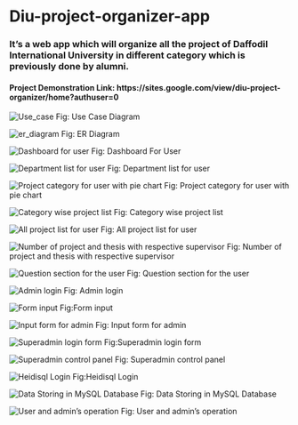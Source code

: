 # Diu-project-organizer-app

<h3> It’s a web app which will organize all the project of Daffodil International University in different category which is previously done by alumni. </h3>

<h4 target="_blank"> Project Demonstration Link: https://sites.google.com/view/diu-project-organizer/home?authuser=0 </h4>

![Use_case](https://user-images.githubusercontent.com/40080527/71822706-c4fca580-30bf-11ea-9b13-41e83cf634a3.png)
Fig: Use Case Diagram


![er_diagram](https://user-images.githubusercontent.com/40080527/71822885-389eb280-30c0-11ea-8fdb-26e5d1454b6f.png)
Fig: ER Diagram


![Dashboard for user](https://user-images.githubusercontent.com/40080527/71822907-48b69200-30c0-11ea-95bd-8ee6457ce96d.png)
Fig: Dashboard For User


![Department list for user](https://user-images.githubusercontent.com/40080527/71822966-6dab0500-30c0-11ea-8afe-f37a3815d702.png)
Fig: Department list for user


![Project category for user with pie chart](https://user-images.githubusercontent.com/40080527/71823016-84e9f280-30c0-11ea-89f2-4935e818bf45.png)
Fig: Project category for user with pie chart


![Category wise project list](https://user-images.githubusercontent.com/40080527/71823082-a1862a80-30c0-11ea-9e37-37eb509d5ed5.png)
Fig: Category wise project list


![All project list for user](https://user-images.githubusercontent.com/40080527/71823145-bfec2600-30c0-11ea-8d21-b833ad529bae.png)
Fig: All project list for user


![Number of project and thesis with respective supervisor](https://user-images.githubusercontent.com/40080527/71823188-dabe9a80-30c0-11ea-8202-c21da8aa4621.png)
Fig: Number of project and thesis with respective supervisor


![Question section for the user](https://user-images.githubusercontent.com/40080527/71823267-093c7580-30c1-11ea-9777-3ef2365410dd.png)
Fig: Question section for the user


![Admin login](https://user-images.githubusercontent.com/40080527/71823539-a7304000-30c1-11ea-997e-22914f4dc76a.png)
Fig: Admin login


![Form input](https://user-images.githubusercontent.com/40080527/71823603-cd55e000-30c1-11ea-83d7-bacc8863c9ff.png)
Fig:Form input


![Input form for admin](https://user-images.githubusercontent.com/40080527/71823629-e9598180-30c1-11ea-971a-ba3e1b10e01b.png)
Fig: Input form for admin


![Superadmin login form](https://user-images.githubusercontent.com/40080527/71823667-1148e500-30c2-11ea-8dcb-e241351ff50d.png)
Fig:Superadmin login form


![Superadmin control panel](https://user-images.githubusercontent.com/40080527/71823756-3b020c00-30c2-11ea-8d59-5e82496657a7.png)
Fig: Superadmin control panel


![Heidisql Login](https://user-images.githubusercontent.com/40080527/71823831-638a0600-30c2-11ea-9647-c8805db497aa.png)
Fig:Heidisql Login


![Data Storing in MySQL Database](https://user-images.githubusercontent.com/40080527/71823885-80bed480-30c2-11ea-9f82-fe72a2d52032.png)
Fig: Data Storing in MySQL Database


![User and admin’s operation](https://user-images.githubusercontent.com/40080527/71823903-8b796980-30c2-11ea-9396-fd037dfb29b3.png)
Fig: User and admin’s operation
